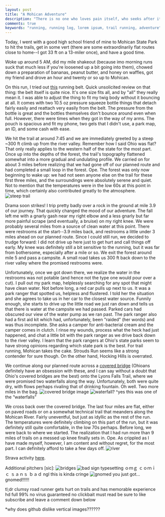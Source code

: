 ```yaml
---
layout: post
title: "A Mohican Adventure"
description: "There is no one who loves pain itself, who seeks after it and wants to have it, simply because it is pain..."
comments: true
keywords: "running, running log, lorem ipsum, trail running, adventure"
---
```


Today, I went with a good high school friend of mine to Mohican State Park to hit the trails, get in some vert (there are some extraordinarily flat routes close to home--I got 33 ft on a 13-miler once), and have a good time.

Woke up around 5 AM, did my mile shakeout (because imo morning runs suck that much less if you're loosened up a bit going into them), chowed down a preparation of bananas, peanut butter, and honey on waffles, got my friend and drove an hour and twenty or so up to Mohican.

On this run, I tried out [this](https://www.rei.com/product/151304/amphipod-runlite-airstretch-10k-hydration-belt) running belt. Quick unsolicited review on that thing: the belt itself is quite nice. It's one size fits all, and by "all" they really mean it. I was able to adjust the thing to fit my twig body without it bouncing at all. It comes with two 10.5 oz pressure squeeze bottle things that detach fairly easily and reattach very easily from the belt. The pressure from the bottle is great and the bottles themselves don't bounce around even when full. However, there were times when they got in the way of my arms. The pouch is spacious and fit my phone, two gels that I didn't use, a park map, an ID, and some cash with ease.

We hit the trail at around 7:45 and we are immediately greeted by a steep ~300 ft climb up from the river valley. Remember how I said Ohio was flat? That only really applies to the western half of the state for the most part. Once up into the depths of the forest, the trail's topography flattened somewhat into a more gradual and undulating profile. We carried on for about 3 miles before realizing that we had gone off of our planned route and had completed a small loop in the forest. Ope. The forest was only now beginning to wake up: we had not seen anyone else on the trail for these first three miles, and the surroundings were absolutely serene and quiet. Not to mention that the temperatures were in the low 60s at this point in time, which certainly also contributed greatly to the atmosphere.
![steep trail](/assets/images/IMG_7237.jpeg)

Drama soon strikes! I trip pretty badly over a rock in the ground at mile 3.9 of our journey. That quickly changed the mood of our adventure. The fall left me with a gnarly gash near my right elbow and a less gnarly but far more painful scrape (and eventually, a bruise) on my right knee. We were probably several miles from a source of clean water at this point. There were restrooms at the start--3.9 miles back, and restrooms a little under 3 miles ahead on our planned route. Since I could still run, we decided to trudge forward: I did not drive up here just to get hurt and call things off early. My knee was definitely still a bit sensitive to the running, but it was far from bothersome, especially after a mile or so. We exit the forest around mile 5 and pass a campsite. A small road takes us 300 ft back down to the river valley where the promised restrooms were.

Unfortunately, once we got down there, we realize the water in the restrooms was not potable (and hence not the type one would pour over a cut). I pull out my park map, helplessly searching for any spot that might have clean water. Not before long, a red car pulls up next to us. It was a park ranger that spotted us, helpless and flustered. I told her the situation and she agrees to take us in her car to the closest water source. Funnily enough, she starts to drive up the little road we just ran down and tells us that there is water at the campsite we had passed. Parked cars had obscured our view of the water pump as we ran past. The park ranger also had a first aid kit which had, unfortunately, been "raided" (her words) and was thus incomplete. She asks a camper for anti-bacterial cream and the camper comes in clutch. I rinse my wounds, process what the heck had just happened, and chat a little bit with the park ranger as we drive back down to the river valley. I learn that the park rangers at Ohio's state parks seem to have strong opinions regarding which state park is the best. For trail running, Mohican takes the cake. Strouds Run seems like a strong contender for sure though. On the other hand, Hocking Hills is overrated.

We continue along our planned route across a [covered bridge](https://en.wikipedia.org/wiki/List_of_covered_bridges_in_Ohio) (Ohioans definitely have an obsession with these, and I can say without a doubt that Ohio's covered bridges are the best) onto the Lyons Falls Trail, where we were promised two waterfalls along the way. Unfortunately, both were quite dry, with flows perhaps rivaling that of drinking fountain. Oh well. Two more miles in the bag.
![covered bridge image](/assets/images/IMG_7223.jpeg)
![waterfall?](/assets/images/IMG_7229.jpeg)
^yes this was one of the “waterfalls”

We cross back over the covered bridge. The last four miles are flat, either on paved roads or on a somewhat technical trail that meanders along the Mohican River. Fairly uneventful, but just as idyllic as the rest of the run. The temperatures were definitely climbing on this part of the run, but it was definitely still quite comfortable, in the low 70s perhaps. Before long, we were back to where we started. The realization that I had run more than 9 miles of trails on a messed up knee finally sets in. Ope. As crippled as I have made myself, however, I am content and without regret, for the most part. I can definitely afford to take a few days off.
![river](/assets/images/IMG_7236.jpg)

Strava activity [here](https://www.strava.com/activities/2607601751).

Additional pitchers \[sic\]:
![bridges](/assets/images/IMG_7234.jpg)
![bad sign typesetting](/assets/images/IMG_7231.jpg)
ｏｍｇ  ｃｏｍｉｃ  ｓａｎｓ  ｂａｄ
ngl this is kinda cringe
![gnomed](/assets/images/IMG_7219.jpeg)
you just got... gnomed!!!!!!

tl;dr clumsy road runner gets hurt on trails and has memorable experience hd full 99% no virus guaranteed no clickbait must read be sure to like subscribe and leave a comment down below

*why does github dislike vertical images??????
